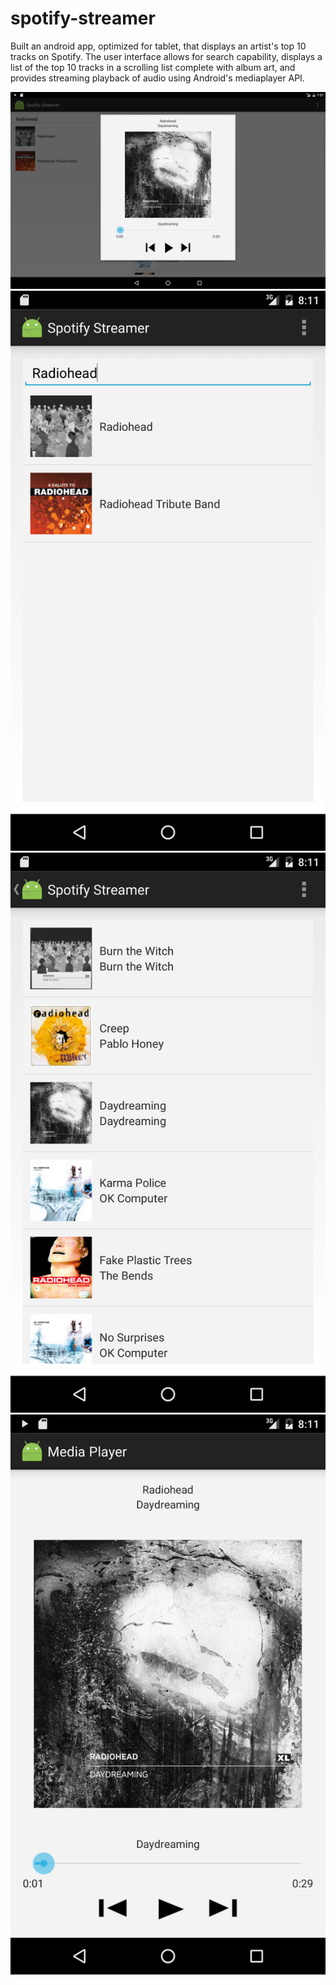 # spotify-streamer

Built an android app, optimized for tablet, that displays an artist's top 10 tracks on Spotify. The user interface allows for search capability, displays a list of the top 10 tracks in a scrolling list complete with album art, and provides streaming playback of audio using Android's mediaplayer API.



![alt tag](https://github.com/manl1100/spotify-streamer/blob/master/assets/Screenshot_20160515-195721.png)
![alt tag](https://github.com/manl1100/spotify-streamer/blob/master/assets/Screenshot_20160515-201106.png)
![alt tag](https://github.com/manl1100/spotify-streamer/blob/master/assets/Screenshot_20160515-201111.png)
![alt tag](https://github.com/manl1100/spotify-streamer/blob/master/assets/Screenshot_20160515-201117.png)
